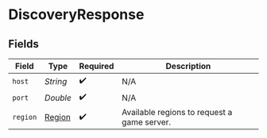 # DiscoveryResponse


## Fields

| Field                                       | Type                                        | Required                                    | Description                                 |
| ------------------------------------------- | ------------------------------------------- | ------------------------------------------- | ------------------------------------------- |
| `host`                                      | *String*                                    | :heavy_check_mark:                          | N/A                                         |
| `port`                                      | *Double*                                    | :heavy_check_mark:                          | N/A                                         |
| `region`                                    | [Region](../../models/shared/Region.md)     | :heavy_check_mark:                          | Available regions to request a game server. |